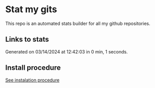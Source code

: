 # Stat my gits

This repo is an automated stats builder for all my github repositories.

## Links to stats


Generated on 03/14/2024 at 12:42:03 in 0 min, 1 seconds.

## Install procedure

[See instalation procedure](./src/install.md)

